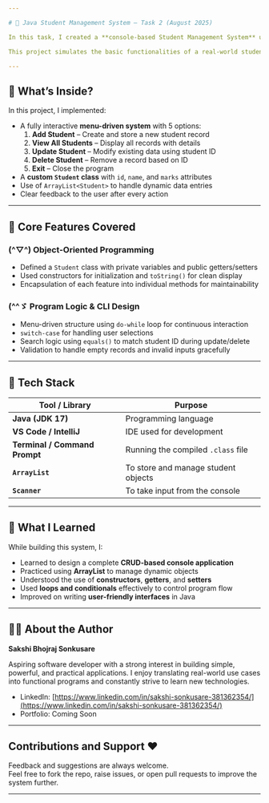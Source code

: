 ```yaml
---

# 🩶 Java Student Management System – Task 2 (August 2025)

In this task, I created a **console-based Student Management System** using Java to improve my understanding of **object-oriented programming**, **CRUD operations**, and the use of **dynamic data structures** like `ArrayList`.

This project simulates the basic functionalities of a real-world student database management tool, where users can interact through a **menu-driven interface** to add, view, update, or delete student records. I used **methods and encapsulation** to ensure clarity, modularity, and clean logic flow.

---
```


## 👾 What’s Inside?

In this project, I implemented:
- A fully interactive **menu-driven system** with 5 options:
  1. **Add Student** – Create and store a new student record
  2. **View All Students** – Display all records with details
  3. **Update Student** – Modify existing data using student ID
  4. **Delete Student** – Remove a record based on ID
  5. **Exit** – Close the program
- A **custom `Student` class** with `id`, `name`, and `marks` attributes
- Use of `ArrayList<Student>` to handle dynamic data entries
- Clear feedback to the user after every action

---

## 🦑 Core Features Covered

### (^▽^) Object-Oriented Programming
- Defined a `Student` class with private variables and public getters/setters
- Used constructors for initialization and `toString()` for clean display
- Encapsulation of each feature into individual methods for maintainability

### (^^ゞ Program Logic & CLI Design
- Menu-driven structure using `do-while` loop for continuous interaction
- `switch-case` for handling user selections
- Search logic using `equals()` to match student ID during update/delete
- Validation to handle empty records and invalid inputs gracefully

---

## 🦖 Tech Stack

| Tool / Library        | Purpose |
|-----------------------|---------|
| **Java (JDK 17)**      | Programming language |
| **VS Code / IntelliJ** | IDE used for development |
| **Terminal / Command Prompt** | Running the compiled `.class` file |
| **`ArrayList`**         | To store and manage student objects |
| **`Scanner`**           | To take input from the console |

---

## 🐲 What I Learned

While building this system, I:
- Learned to design a complete **CRUD-based console application**
- Practiced using **ArrayList** to manage dynamic objects
- Understood the use of **constructors**, **getters**, and **setters**
- Used **loops and conditionals** effectively to control program flow
- Improved on writing **user-friendly interfaces** in Java

---

## 🥤🍀 About the Author

**Sakshi Bhojraj Sonkusare**  

Aspiring software developer with a strong interest in building simple, powerful, and practical applications. I enjoy translating real-world use cases into functional programs and constantly strive to learn new technologies.

- LinkedIn: [https://www.linkedin.com/in/sakshi-sonkusare-381362354/](https://www.linkedin.com/in/sakshi-sonkusare-381362354/)  
- Portfolio: Coming Soon  

---

## Contributions and Support ❤️

Feedback and suggestions are always welcome.  
Feel free to fork the repo, raise issues, or open pull requests to improve the system further.

---
